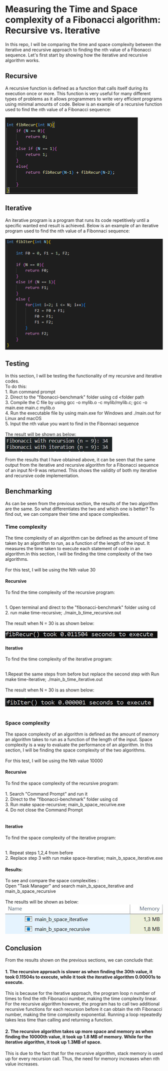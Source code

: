# Measuring the Time and Space complexity of a Fibonacci algorithm: Recursive vs. Iterative

In this repo, I will be comparing the time and space complexity between the iterative and recursive approach to finding the nth value of a Fibonacci sequence.
Let's first start by showing how the iterative and recursive algorithm works.

## Recursive
A recursive function is defined as a function that calls itself during its execution once or more. This function is very useful for many different types of problems as it allows programmers to write very efficient programs using minimal amounts of code. Below is an example of a recursive function used to find the nth value of a Fibonacci sequence:<br>
<br>
![](Fibonacci-benchmark-images/fibonacci-recursive.PNG)


## Iterative
An iterative program is a program that runs its code repetitively until a specific wanted end result is achieved.
Below is an example of an iterative program used to find the nth value of a Fibonnaci sequence:
<br>
<br>
![](Fibonacci-benchmark-images/fibonacci-iterative.PNG)


## Testing
In this section, I will be testing the functionality of my recursive and iterative codes.
<br>
To do this:
<br>1. Run command prompt
<br>
2. Direct to the "fibonacci-benchmark" folder using cd <folder path
<br>
3. Compile the C file by using gcc -o mylib.o -c mylib/mylib.c; gcc -o main.exe main.c mylib.o
<br>
4. Run the executable file by using main.exe for Windows and ./main.out for Linux and macOS
<br>
5. Input the nth value you want to find in the Fibonnaci sequence
<br>
<br>
The result will be shown as below:
<br>
<img src =Fibonacci-benchmark-images/testing-code.jpg>

From the results that I have obtained above, it can be seen that the same output from the iterative and recursive algorithm for a Fibonacci sequence of an input N=9 was returned. This shows the validity of both my iterative and recursive code implementation.

## Benchmarking
As can be seen from the previous section, the results of the two algorithm are the same. So what differentiates the two and which one is better?
To find out, we can compare their time and space complexities.
<br>


### Time complexity
The time complexity of an algorithm can be defined as the amount of time taken by an algorithm to run, as a function of the length of the input. It measures the time taken to execute each statement of code in an algorithm.In this section, I will be finding the time complexity of the two algorithms.
<br>
<br>
For this test, I will be using the Nth value 30
#### Recursive
To find the time complexity of the recursive program:

<br>1. Open terminal and direct to the "fibonacci-benchmark" folder using cd<folder path> 
<br>2. run make time-recursive; ./main_b_time_recursive.out
<br>
<br>
The result when N = 30 is as shown below:
<br>
<br>
<img src = Fibonacci-benchmark-images/fibonacci-recur-time.jpg>
<br>

  
#### Iterative
To find the time complexity of the iterative program:

<br>1.Repeat the same steps from before but replace the second step with Run make time-iterative; ./main_b_time_iterative.out
<br>
<br>
The result when N = 30 is as shown below:
<br>
<br>
<img src =Fibonacci-benchmark-images/fibonacci-iter-time.jpg>
<br> 
<br>  
  
### Space complexity
The space complexity of an algorithm is defined as the amount of memory an algorithm takes to run as a function of the length of the input. Space complexity is a way to evaluate the performance of an algorithm. In this section, I will be finding the space complexity of the two algorithms.
<br>
<br>
For this test, I will be using the Nth value 10000
  <br>
#### Recursive
To find the space complexity of the recursive program:
<br>
<br>1. Search "Command Prompt" and run it
<br>2. Direct to the "fibonacci-benchmark" folder using cd <folder path>
<br>3. Run make space-recursive; main_b_space_recurive.exe
<br>4. Do not close the Command Prompt
<br>
<br>

#### Iterative
  
To find the space complexity of the iterative program:

<br>1. Repeat steps 1,2,4 from before
<br>2. Replace step 3 with run make space-iterative; main_b_space_iterative.exe

#### Results:
To see and compare the space complexities :
<br>
Open "Task Manager" and search main_b_space_iterative and main_b_space_recursive
<br><br>
The results will be shown as below:
<br>
<img src =Fibonacci-benchmark-images/space-complexity.jpg>

## Conclusion
From the results shown on the previous sections, we can conclude that:
<br>

#### 1. The recursive approach is slower as when finding the 30th value, it took 0.11504s to execute, while it took the iterative algorithm 0.00001s to execute.
This is because for the iterative approach, the program loop n number of times to find the nth Fibonacci number, making the time complexity linear. For the recursive algorithm however, the program has to call two additional recursive functions for each recursion before it can obtain the nth Fibonacci number, making the time complexity exponential. Running a loop repeatedly takes less time than calling and returning a function.
<br>

#### 2. The recursive algorithm takes up more space and memory as when finding the 10000th value, it took up 1.8 MB of memory. While for the iterative algorithm, it took up 1.3MB of space. 
This is due to the fact that for the recursive algorithm, stack memory is used up for every recursion call. Thus, the need for memory increases when nth value increases.
  













